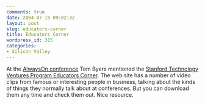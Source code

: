 ```yaml
---
comments: true
date: 2004-07-15 09:02:32
layout: post
slug: educators-corner
title: Educators Corner
wordpress_id: 315
categories:
- Silicon Valley
---
```


At the [AlwaysOn conference](http://www.alwayson-network.com/events/index.php) Tom Byers mentioned the [Stanford Technology Ventures Program Educators Corner](http://edcorner.stanford.edu/index.shtml). The web site has a number of video clips from famous or interesting people in business, talking about the kinds of things they normally talk about at conferences. But you can download them any time and check them out. Nice resource.
